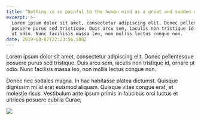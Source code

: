 ```yaml
---
title: “Nothing is so painful to the human mind as a great and sudden change.”
excerpt: >-
  Lorem ipsum dolor sit amet, consectetur adipiscing elit. Donec pellentesque
  posuere purus sed tristique. Duis arcu sem, iaculis non tristique id, ornare
  ut odio. Nunc facilisis massa leo, non mollis lectus congue non. 
date: 2019-08-07T22:23:56.508Z
---
```

Lorem ipsum dolor sit amet, consectetur adipiscing elit. Donec pellentesque posuere purus sed tristique. Duis arcu sem, iaculis non tristique id, ornare ut odio. Nunc facilisis massa leo, non mollis lectus congue non. 

Donec nec sodales magna. In hac habitasse platea dictumst. Quisque dignissim mi id erat euismod aliquam. Quisque vitae congue erat, et molestie risus. Vestibulum ante ipsum primis in faucibus orci luctus et ultrices posuere cubilia Curae;

![](/uploads/812950e586c06152b27dfa7e0e3db10f.jpg)
